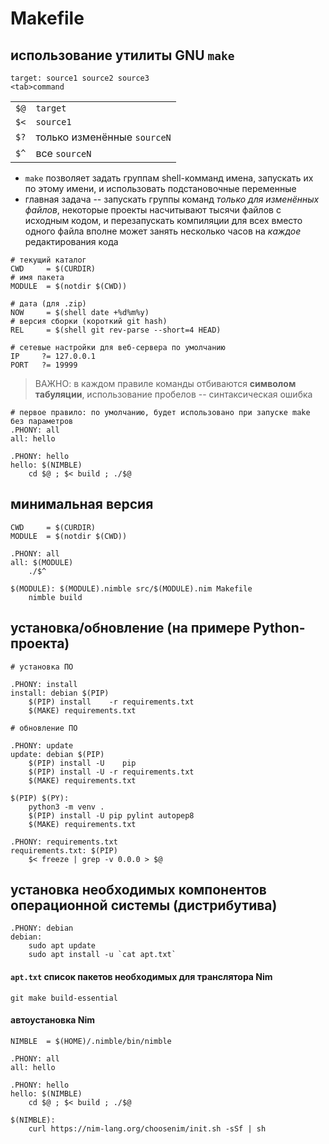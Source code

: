 # Makefile
## использование утилиты GNU `make`

```make
target: source1 source2 source3
<tab>command
```

|||
|-|-|
|`$@`|`target`|
|`$<`|`source1`|
|`$?`|только изменённые `sourceN`|
|`$^`|все `sourceN`|

* `make` позволяет задать группам shell-комманд имена, запускать их по этому имени, и использовать подстановочные переменные
* главная задача -- запускать группы команд *только для изменённых файлов*, некоторые проекты насчитывают тысячи файлов с исходным кодом, и перезапускать компиляции для всех вместо одного файла вполне может занять несколько часов на *каждое* редактирования кода

```make
# текущий каталог
CWD     = $(CURDIR)
# имя пакета
MODULE  = $(notdir $(CWD))

# дата (для .zip)
NOW     = $(shell date +%d%m%y)
# версия сборки (короткий git hash)
REL     = $(shell git rev-parse --short=4 HEAD)

# сетевые настройки для веб-сервера по умолчанию
IP     ?= 127.0.0.1
PORT   ?= 19999
```

> ВАЖНО: в каждом правиле команды отбиваются **символом табуляции**,
> использование пробелов -- синтаксическая ошибка

```make
# первое правило: по умолчанию, будет использовано при запуске make без параметров
.PHONY: all
all: hello

.PHONY: hello
hello: $(NIMBLE)
	cd $@ ; $< build ; ./$@
```

## минимальная версия

```make
CWD     = $(CURDIR)
MODULE  = $(notdir $(CWD))

.PHONY: all
all: $(MODULE)
	./$^

$(MODULE): $(MODULE).nimble src/$(MODULE).nim Makefile
	nimble build
```

## установка/обновление (на примере Python-проекта)

```make
# установка ПО

.PHONY: install
install: debian $(PIP)
	$(PIP) install    -r requirements.txt
	$(MAKE) requirements.txt

# обновление ПО

.PHONY: update
update: debian $(PIP)
	$(PIP) install -U    pip
	$(PIP) install -U -r requirements.txt
	$(MAKE) requirements.txt

$(PIP) $(PY):
	python3 -m venv .
	$(PIP) install -U pip pylint autopep8
	$(MAKE) requirements.txt

.PHONY: requirements.txt
requirements.txt: $(PIP)
	$< freeze | grep -v 0.0.0 > $@
```
## установка необходимых компонентов операционной системы (дистрибутива)

```
.PHONY: debian
debian:
	sudo apt update
	sudo apt install -u `cat apt.txt`
```

#### `apt.txt` список пакетов необходимых для транслятора Nim

```{file:apt.txt}
git make build-essential
```

#### автоустановка Nim

```make
NIMBLE	= $(HOME)/.nimble/bin/nimble

.PHONY: all
all: hello

.PHONY: hello
hello: $(NIMBLE)
	cd $@ ; $< build ; ./$@

$(NIMBLE):
	curl https://nim-lang.org/choosenim/init.sh -sSf | sh
```
